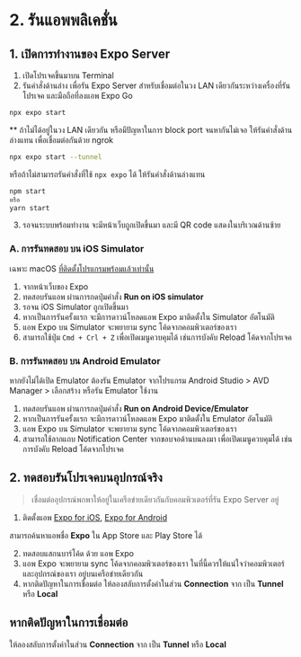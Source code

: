 

# 2. รันแอพพลิเคชั่น

## 1. เปิดการทำงานของ Expo Server

1. เปิดโปรเจคขึ้นมาบน Terminal 
2. รันคำสั่งด้านล่าง เพื่อรัน Expo Server สำหรับเชื่อมต่อในวง LAN เดียวกันระหว่างเครื่องที่รันโปรเจค และมือถือที่ลงแอพ Expo Go

```bash
npx expo start
```

** ถ้าไม่ได้อยู่ในวง LAN เดียวกัน หรือมีปัญหาในการ block port จนหากันไม่เจอ ให้รันคำสั่งด้านล่างแทน เพื่อเชื่อมต่อกันด้วย ngrok

```bash
npx expo start --tunnel
```

หรือถ้าไม่สามารถรันคำสั่งที่ใช้ `npx expo` ได้ ให้รันคำสั่งด้านล่างแทน

```bash
npm start
หรือ 
yarn start
```

3. รอจนระบบพร้อมทำงาน จะมีหน้าเว็บถูกเปิดขึ้นมา และมี QR code แสดงในบริเวณด้านซ้าย

### A. การรันทดสอบ บน iOS Simulator

เฉพาะ macOS [ที่ติดตั้งโปรแกรมพร้อมแล้วเท่านั้น](https://nextflow.in.th/2017/setup-mac-os-ios-react-native/)

1. จากหน้าเว็บของ Expo 
2. ทดสอบรันแอพ ผ่านการกดปุ่มคำสั่ง **Run on iOS simulator**
3. รอจน iOS Simulator ถูกเปิดขึ้นมา
4. หากเป็นการรันครั้งแรก จะมีการดาวน์โหลดแอพ Expo มาติดตั้งใน Simulator อัตโนมัติ
5. แอพ Expo บน Simulator จะพยายาม sync โค้ดจากคอมพิวเตอร์ของเรา
6. สามารถใช้ปุ่ม `Cmd + Crl + Z` เพื่อเปิดเมนูควบคุมได้ เช่นการบังคับ Reload โค้ดจากโปรเจค

### B. การรันทดสอบ บน Android Emulator

หากยังไม่ได้เปิด Emulator ต้องรัน Emulator จากโปรแกรม Android Studio > AVD Manager > เลือกสร้าง หรือรัน Emulator ใช้งาน

1. ทดสอบรันแอพ ผ่านการกดปุ่มคำสั่ง **Run on Android Device/Emulator**
2. หากเป็นการรันครั้งแรก จะมีการดาวน์โหลดแอพ Expo มาติดตั้งใน Emulator อัตโนมัติ
3. แอพ Expo บน Simulator จะพยายาม sync โค้ดจากคอมพิวเตอร์ของเรา
4. สามารถใช้ลากแถบ Notification Center จากขอบจอด้านบนลงมา เพื่อเปิดเมนูควบคุมได้ เช่นการบังคับ Reload โค้ดจากโปรเจค

## 2. ทดสอบรันโปรเจคบนอุปกรณ์จริง

> เชื่อมต่ออุปกรณ์พกพาให้อยู่ในเครือข่ายเดียวกันกับคอมพิวเตอร์ที่รัน Expo Server อยู่

1. ติดตั้งแอพ [Expo for iOS](https://apps.apple.com/us/app/expo-client/id982107779), [Expo for Android](https://play.google.com/store/apps/details?id=host.exp.exponent&hl=th)

สามารถค้นหาแอพชื่อ **Expo** ใน App Store และ Play Store ได้

2. ทดสอบแสกนบาร์โค้ด ด้วย แอพ Expo
3. แอพ Expo จะพยายาม sync โค้ดจากคอมพิวเตอร์ของเรา ในที่นี้ควรให้แน่ใจว่าคอมพิวเตอร์ และอุปกรณ์ของเรา อยู่บนเครือข่ายเดียวกัน
4. หากติดปัญหาในการเชื่อมต่อ ให้ลองสลับการตั้งค่าในส่วน **Connection** จาก เป็น **Tunnel** หรือ **Local**

## หากติดปัญหาในการเชื่อมต่อ 

ให้ลองสลับการตั้งค่าในส่วน **Connection** จาก เป็น **Tunnel** หรือ **Local**

